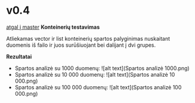 # v0.4
[atgal į master](https://github.com/auteea/Obj_programavimas/tree/main)
**Konteinerių testavimas**

Atliekamas vector ir list konteinerių spartos palyginimas nuskaitant duomenis iš failo ir juos surūšiuojant bei dalijant į dvi grupes.

**Rezultatai**
- Spartos analizė su 1000 duomenų:
![alt text](Spartos analizė 1000.png)
- Spartos analizė su 10 000 duomenų:
![alt text](Spartos analizė 10 000.png)
- Spartos analizė su 100 000 duomenų:
![alt text](Spartos analizė 100 000.png)
